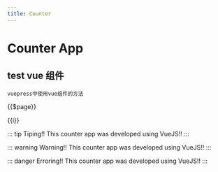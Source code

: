 ```yaml
---
title: Counter
---
```


# Counter App

## test vue 组件
    vuepress中使用vue组件的方法

<my-counter></my-counter>

{{$page}}
 
<span v-for="i in 3" :key="i">{{i}}</span>

::: tip Tiping!!
This counter app was developed using VueJS!!
:::

::: warning Warning!!
This counter app was developed using VueJS!!
:::

::: danger Erroring!!
This counter app was developed using VueJS!!
:::
